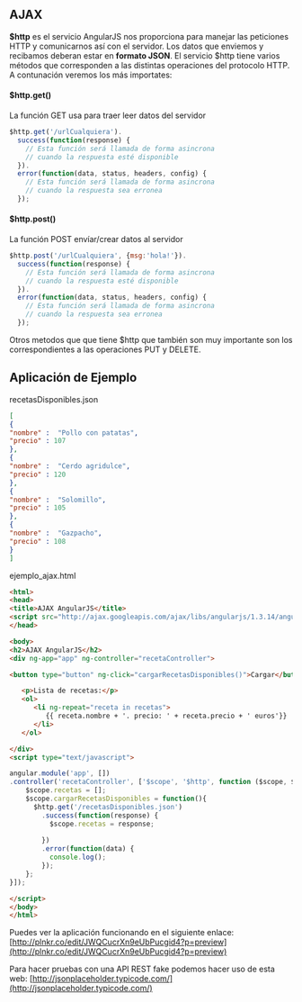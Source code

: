 ## AJAX ##


**$http** es el servicio AngularJS nos proporciona para manejar las peticiones HTTP y comunicarnos así con el servidor. Los datos que enviemos y recibamos deberan estar en **formato JSON**. 
El servicio $http tiene varios métodos que corresponden a las distintas operaciones del protocolo HTTP. A contunación veremos los más importates:

#### $http.get() ####
La función GET usa para traer leer datos del servidor

```JAVASCRIPT
$http.get('/urlCualquiera').
  success(function(response) {
    // Esta función será llamada de forma asincrona
    // cuando la respuesta esté disponible
  }).
  error(function(data, status, headers, config) {
    // Esta función será llamada de forma asincrona
    // cuando la respuesta sea erronea
  });
```

#### $http.post() ####
La función POST envíar/crear datos al servidor

```JAVASCRIPT
$http.post('/urlCualquiera', {msg:'hola!'}).
  success(function(response) {
    // Esta función será llamada de forma asincrona
    // cuando la respuesta esté disponible
  }).
  error(function(data, status, headers, config) {
    // Esta función será llamada de forma asincrona
    // cuando la respuesta sea erronea
  });
```

Otros metodos que que tiene $http que también son muy importante son los correspondientes a las operaciones PUT y DELETE.

## Aplicación de Ejemplo ##

recetasDisponibles.json

```JSON
[
{
"nombre" : 	"Pollo con patatas",
"precio" : 107
},
{
"nombre" : 	"Cerdo agridulce",
"precio" : 120
},
{
"nombre" : 	"Solomillo",
"precio" : 105
},
{
"nombre" : 	"Gazpacho",
"precio" : 108
}
]
```

ejemplo_ajax.html

```HTML
<html>
<head>
<title>AJAX AngularJS</title>
<script src="http://ajax.googleapis.com/ajax/libs/angularjs/1.3.14/angular.min.js"></script>
</head>

<body>
<h2>AJAX AngularJS</h2>
<div ng-app="app" ng-controller="recetaController">

<button type="button" ng-click="cargarRecetasDisponibles()">Cargar</button>

   <p>Lista de recetas:</p>
   <ol>
      <li ng-repeat="receta in recetas">
         {{ receta.nombre + '. precio: ' + receta.precio + ' euros'}} 
      </li>
   </ol>

</div>
<script type="text/javascript">

angular.module('app', [])
.controller('recetaController', ['$scope', '$http', function ($scope, $http){
    $scope.recetas = [];
    $scope.cargarRecetasDisponibles = function(){
      $http.get('/recetasDisponibles.json')
        .success(function(response) {
          $scope.recetas = response;
  
        })
        .error(function(data) {
          console.log();
        });
    };
}]);

</script>
</body>
</html>

```

Puedes ver la aplicación funcionando en el siguiente enlace:
[http://plnkr.co/edit/JWQCucrXn9eUbPucgid4?p=preview](http://plnkr.co/edit/JWQCucrXn9eUbPucgid4?p=preview)

Para hacer pruebas con una API REST fake podemos hacer uso de esta web:
[http://jsonplaceholder.typicode.com/](http://jsonplaceholder.typicode.com/)
